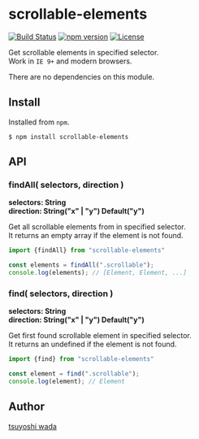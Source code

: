 scrollable-elements
===================

[![Build Status](http://img.shields.io/travis/tsuyoshiwada/scrollable-elements.svg?style=flat-square)](https://travis-ci.org/tsuyoshiwada/scrollable-elements)
[![npm version](https://img.shields.io/npm/v/scrollable-elements.svg?style=flat-square)](http://badge.fury.io/js/scrollable-elements)
[![License](https://img.shields.io/badge/license-MIT-blue.svg?style=flat-square)](https://raw.githubusercontent.com/tsuyoshiwada/scrollable-elements/master/LICENSE)

Get scrollable elements in specified selector.  
Work in `IE 9+` and modern browsers.

There are no dependencies on this module.



## Install
Installed from `npm`.

```
$ npm install scrollable-elements
```



## API

### findAll( selectors, direction )
**selectors: String**  
**direction: String("x" | "y") Default("y")**

Get all scrollable elements from in specified selector.  
It returns an empty array if the element is not found.

```javascript
import {findAll} from "scrollable-elements"

const elements = findAll(".scrollable");
console.log(elements); // [Element, Element, ...]
```


### find( selectors, direction )
**selectors: String**  
**direction: String("x" | "y") Default("y")**

Get first found scrollable element in specified selector.  
It returns an undefined if the element is not found.

```javascript
import {find} from "scrollable-elements"

const element = find(".scrollable");
console.log(element); // Element
```



## Author
[tsuyoshi wada](https://github.com/tsuyoshiwada/)